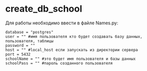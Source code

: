 # create_db_school
Для работы необходимо ввести в файле Names.py:
	
	database = "postgres" 
	user = "" #имя пользователя кто будет создавать базу данных, пользователя, таблицы
	password = ""
	host = "" #local_host если запускать из директории сервера
	port = 5432
	schoolName = "" #это будет имя пользователя и базы данных
	schoolPass = "" #пароль созданного пользователя 
